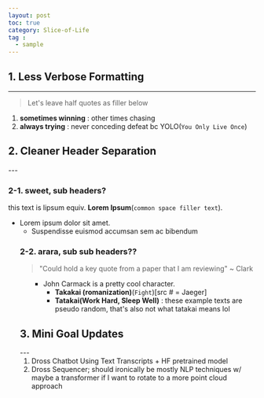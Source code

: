 ```yaml
---
layout: post
toc: true
category: Slice-of-Life
tag :
  - sample
---
```

<h2 id="1-Not All Things Don't Necessitate Verbosity">1. Less Verbose Formatting</h2>

---
<blockquote>
  <p>Let's leave half quotes as filler below</p>
</blockquote>
<ol>
  <li><strong>sometimes winning</strong> : other times chasing </li>
  <li><strong>always trying</strong> : never conceding defeat bc YOLO(<code class="language-plaintext highlighter-rouge">You Only Live Once</code>)</li>
</ol>

<h2 id="2-Cleaner Headers">2. Cleaner Header Separation</h2>
---

<h3 id="2-1 Sub Header example">2-1. sweet, sub headers?</h3>

<p>this text is lipsum equiv. <strong>Lorem Ipsum</strong>(<code class="language-plaintext highlighter-rouge">common space filler text</code>).</p>

<ul>
  <li>Lorem ipsum dolor sit amet.
    <ul>
      <li>Suspendisse euismod accumsan sem ac bibendum</li>
</ul>

<h3 id="sub sub header example">2-2. arara, sub sub headers??</h3>

<blockquote>
  <p>"Could hold a key quote from a paper that I am reviewing" ~ Clark</p>
</blockquote>

<ol>
<ul>
  <li>John Carmack is a pretty cool character.
    <ul>
   <li><strong>Takakai (romanization)</strong>(<code class="language-plaintext highlighter-rouge">Fight</code>)[src # = Jaeger] <li><strong>Tatakai(Work Hard, Sleep Well)</strong> : these example texts are pseudo random, that's also not what tatakai means lol</li>
  </li>
</ul>
</ol>


<h2 id="3. Mini Goals Updates Section">3. Mini Goal Updates </h2>
---

<ol>
<lul>
<li>Dross Chatbot Using Text Transcripts + HF pretrained model</li> 
<li>Dross Sequencer; should ironically be mostly NLP techniques w/ maybe a transformer if I want to rotate to a more point cloud approach</li>
</ul>
</ol>

